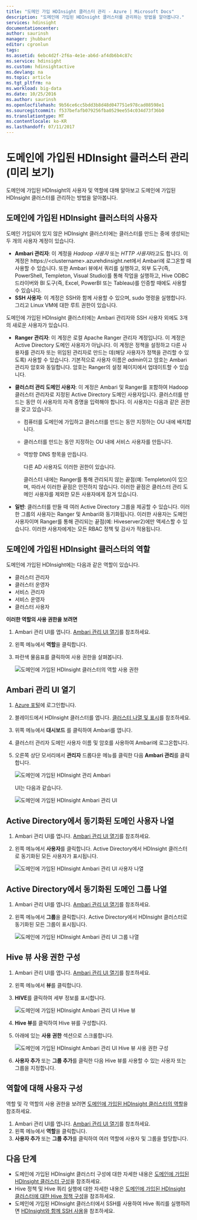 ```yaml
---
title: "도메인 가입 HDInsight 클러스터 관리 - Azure | Microsoft Docs"
description: "도메인에 가입된 HDInsight 클러스터를 관리하는 방법을 알아봅니다."
services: hdinsight
documentationcenter: 
author: saurinsh
manager: jhubbard
editor: cgronlun
tags: 
ms.assetid: 6ebc4d2f-2f6a-4e1e-ab6d-af4db6b4c87c
ms.service: hdinsight
ms.custom: hdinsightactive
ms.devlang: na
ms.topic: article
ms.tgt_pltfrm: na
ms.workload: big-data
ms.date: 10/25/2016
ms.author: saurinsh
ms.openlocfilehash: 9b56ce6cc5bdd3b8d48d047751e978cad08598e1
ms.sourcegitcommit: f537befafb079256fba0529ee554c034d73f36b0
ms.translationtype: MT
ms.contentlocale: ko-KR
ms.lasthandoff: 07/11/2017
---
```

# <a name="manage-domain-joined-hdinsight-clusters-preview"></a>도메인에 가입된 HDInsight 클러스터 관리(미리 보기)
도메인에 가입된 HDInsight의 사용자 및 역할에 대해 알아보고 도메인에 가입된 HDInsight 클러스터를 관리하는 방법을 알아봅니다.

## <a name="users-of-domain-joined-hdinsight-clusters"></a>도메인에 가입된 HDInsight 클러스터의 사용자
도메인 가입되어 있지 않은 HDInsight 클러스터에는 클러스터를 만드는 중에 생성되는 두 개의 사용자 계정이 있습니다.

* **Ambari 관리자**: 이 계정을 *Hadoop 사용자* 또는 *HTTP 사용자*라고도 합니다. 이 계정은 https://&lt;clustername>.azurehdinsight.net에서 Ambari에 로그온할 때 사용할 수 있습니다. 또한 Ambari 뷰에서 쿼리를 실행하고, 외부 도구(즉, PowerShell, Templeton, Visual Studio)를 통해 작업을 실행하고, Hive ODBC 드라이버와 BI 도구(즉, Excel, PowerBI 또는 Tableau)를 인증할 때에도 사용할 수 있습니다.
* **SSH 사용자**: 이 계정은 SSH와 함께 사용할 수 있으며, sudo 명령을 실행합니다. 그리고 Linux VM에 대한 루트 권한이 있습니다.

도메인에 가입된 HDInsight 클러스터에는 Ambari 관리자와 SSH 사용자 외에도 3개의 새로운 사용자가 있습니다.

* **Ranger 관리자**: 이 계정은 로컬 Apache Ranger 관리자 계정입니다. 이 계정은 Active Directory 도메인 사용자가 아닙니다. 이 계정은 정책을 설정하고 다른 사용자를 관리자 또는 위임된 관리자로 만드는 데(해당 사용자가 정책을 관리할 수 있도록) 사용할 수 있습니다. 기본적으로 사용자 이름은 *admin*이고 암호는 Ambari 관리자 암호와 동일합니다. 암호는 Ranger의 설정 페이지에서 업데이트할 수 있습니다.
* **클러스터 관리 도메인 사용자**: 이 계정은 Ambari 및 Ranger를 포함하여 Hadoop 클러스터 관리자로 지정된 Active Directory 도메인 사용자입니다. 클러스터를 만드는 동안 이 사용자의 자격 증명을 입력해야 합니다. 이 사용자는 다음과 같은 권한을 갖고 있습니다.

  * 컴퓨터를 도메인에 가입하고 클러스터를 만드는 동안 지정하는 OU 내에 배치합니다.
  * 클러스터를 만드는 동안 지정하는 OU 내에 서비스 사용자를 만듭니다.
  * 역방향 DNS 항목을 만듭니다.

    다른 AD 사용자도 이러한 권한이 있습니다.

    클러스터 내에는 Ranger를 통해 관리되지 않는 끝점(예: Templeton)이 있으며, 따라서 이러한 끝점은 안전하지 않습니다. 이러한 끝점은 클러스터 관리 도메인 사용자를 제외한 모든 사용자에게 잠겨 있습니다.
* **일반**: 클러스터를 만들 때 여러 Active Directory 그룹을 제공할 수 있습니다. 이러한 그룹의 사용자는 Ranger 및 Ambari와 동기화됩니다. 이러한 사용자는 도메인 사용자이며 Ranger를 통해 관리되는 끝점(예: Hiveserver2)에만 액세스할 수 있습니다. 이러한 사용자에게는 모든 RBAC 정책 및 감사가 적용됩니다.

## <a name="roles-of-domain-joined-hdinsight-clusters"></a>도메인에 가입된 HDInsight 클러스터의 역할
도메인에 가입된 HDInsight에는 다음과 같은 역할이 있습니다.

* 클러스터 관리자
* 클러스터 운영자
* 서비스 관리자
* 서비스 운영자
* 클러스터 사용자

**이러한 역할의 사용 권한을 보려면**

1. Ambari 관리 UI를 엽니다.  [Ambari 관리 UI 열기](#open-the-ambari-management-ui)를 참조하세요.
2. 왼쪽 메뉴에서 **역할**을 클릭합니다.
3. 파란색 물음표를 클릭하여 사용 권한을 살펴봅니다.

    ![도메인에 가입된 HDInsight 클러스터의 역할 사용 권한](./media/hdinsight-domain-joined-manage/hdinsight-domain-joined-roles-permissions.png)

## <a name="open-the-ambari-management-ui"></a>Ambari 관리 UI 열기
1. [Azure 포털](https://portal.azure.com)에 로그인합니다.
2. 블레이드에서 HDInsight 클러스터를 엽니다. [클러스터 나열 및 표시](hdinsight-administer-use-management-portal.md#list-and-show-clusters)를 참조하세요.
3. 위쪽 메뉴에서 **대시보드** 를 클릭하여 Ambari를 엽니다.
4. 클러스터 관리자 도메인 사용자 이름 및 암호를 사용하여 Ambari에 로그온합니다.
5. 오른쪽 상단 모서리에서 **관리자** 드롭다운 메뉴를 클릭한 다음 **Ambari 관리**를 클릭합니다.

    ![도메인에 가입된 HDInsight 관리 Ambari](./media/hdinsight-domain-joined-manage/hdinsight-domain-joined-manage-ambari.png)

    UI는 다음과 같습니다.

    ![도메인에 가입된 HDInsight Ambari 관리 UI](./media/hdinsight-domain-joined-manage/hdinsight-domain-joined-ambari-management-ui.png)

## <a name="list-the-domain-users-synchronized-from-your-active-directory"></a>Active Directory에서 동기화된 도메인 사용자 나열
1. Ambari 관리 UI를 엽니다.  [Ambari 관리 UI 열기](#open-the-ambari-management-ui)를 참조하세요.
2. 왼쪽 메뉴에서 **사용자**를 클릭합니다. Active Directory에서 HDInsight 클러스터로 동기화된 모든 사용자가 표시됩니다.

    ![도메인에 가입된 HDInsight Ambari 관리 UI 사용자 나열](./media/hdinsight-domain-joined-manage/hdinsight-domain-joined-ambari-management-ui-users.png)

## <a name="list-the-domain-groups-synchronized-from-your-active-directory"></a>Active Directory에서 동기화된 도메인 그룹 나열
1. Ambari 관리 UI를 엽니다.  [Ambari 관리 UI 열기](#open-the-ambari-management-ui)를 참조하세요.
2. 왼쪽 메뉴에서 **그룹**을 클릭합니다. Active Directory에서 HDInsight 클러스터로 동기화된 모든 그룹이 표시됩니다.

    ![도메인에 가입된 HDInsight Ambari 관리 UI 그룹 나열](./media/hdinsight-domain-joined-manage/hdinsight-domain-joined-ambari-management-ui-groups.png)

## <a name="configure-hive-views-permissions"></a>Hive 뷰 사용 권한 구성
1. Ambari 관리 UI를 엽니다.  [Ambari 관리 UI 열기](#open-the-ambari-management-ui)를 참조하세요.
2. 왼쪽 메뉴에서 **뷰**를 클릭합니다.
3. **HIVE**를 클릭하여 세부 정보를 표시합니다.

    ![도메인에 가입된 HDInsight Ambari 관리 UI Hive 뷰](./media/hdinsight-domain-joined-manage/hdinsight-domain-joined-ambari-management-ui-hive-views.png)
4. **Hive 뷰**를 클릭하여 Hive 뷰를 구성합니다.
5. 아래에 있는 **사용 권한** 섹션으로 스크롤합니다.

    ![도메인에 가입된 HDInsight Ambari 관리 UI Hive 뷰 사용 권한 구성](./media/hdinsight-domain-joined-manage/hdinsight-domain-joined-ambari-management-ui-hive-views-permissions.png)
6. **사용자 추가** 또는 **그룹 추가**를 클릭한 다음 Hive 뷰를 사용할 수 있는 사용자 또는 그룹을 지정합니다.

## <a name="configure-users-for-the-roles"></a>역할에 대해 사용자 구성
 역할 및 각 역할의 사용 권한을 보려면 [도메인에 가입된 HDInsight 클러스터의 역할](#roles-of-domain---joined-hdinsight-clusters)을 참조하세요.

1. Ambari 관리 UI를 엽니다.  [Ambari 관리 UI 열기](#open-the-ambari-management-ui)를 참조하세요.
2. 왼쪽 메뉴에서 **역할**을 클릭합니다.
3. **사용자 추가** 또는 **그룹 추가**를 클릭하여 여러 역할에 사용자 및 그룹을 할당합니다.

## <a name="next-steps"></a>다음 단계
* 도메인에 가입된 HDInsight 클러스터 구성에 대한 자세한 내용은 [도메인에 가입된 HDInsight 클러스터 구성](hdinsight-domain-joined-configure.md)을 참조하세요.
* Hive 정책 및 Hive 쿼리 실행에 대한 자세한 내용은 [도메인에 가입된 HDInsight 클러스터에 대한 Hive 정책 구성](hdinsight-domain-joined-run-hive.md)을 참조하세요.
* 도메인에 가입된 HDInsight 클러스터에서 SSH를 사용하여 Hive 쿼리를 실행하려면 [HDInsight와 함께 SSH 사용](hdinsight-hadoop-linux-use-ssh-unix.md#domainjoined)을 참조하세요.
